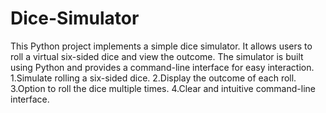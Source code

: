 # Dice-Simulator
This Python project implements a simple dice simulator. It allows users to roll a virtual six-sided dice and view the outcome. The simulator is built using Python and provides a command-line interface for easy interaction.
1.Simulate rolling a six-sided dice.
2.Display the outcome of each roll.
3.Option to roll the dice multiple times.
4.Clear and intuitive command-line interface.
